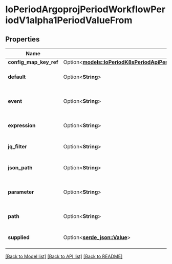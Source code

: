 # IoPeriodArgoprojPeriodWorkflowPeriodV1alpha1PeriodValueFrom

## Properties

Name | Type | Description | Notes
------------ | ------------- | ------------- | -------------
**config_map_key_ref** | Option<[**models::IoPeriodK8sPeriodApiPeriodCorePeriodV1PeriodConfigMapKeySelector**](io.k8s.api.core.v1.ConfigMapKeySelector.md)> |  | [optional]
**default** | Option<**String**> | Default specifies a value to be used if retrieving the value from the specified source fails | [optional]
**event** | Option<**String**> | Selector (https://github.com/expr-lang/expr) that is evaluated against the event to get the value of the parameter. E.g. `payload.message` | [optional]
**expression** | Option<**String**> | Expression, if defined, is evaluated to specify the value for the parameter | [optional]
**jq_filter** | Option<**String**> | JQFilter expression against the resource object in resource templates | [optional]
**json_path** | Option<**String**> | JSONPath of a resource to retrieve an output parameter value from in resource templates | [optional]
**parameter** | Option<**String**> | Parameter reference to a step or dag task in which to retrieve an output parameter value from (e.g. '{{steps.mystep.outputs.myparam}}') | [optional]
**path** | Option<**String**> | Path in the container to retrieve an output parameter value from in container templates | [optional]
**supplied** | Option<[**serde_json::Value**](.md)> | SuppliedValueFrom is a placeholder for a value to be filled in directly, either through the CLI, API, etc. | [optional]

[[Back to Model list]](../README.md#documentation-for-models) [[Back to API list]](../README.md#documentation-for-api-endpoints) [[Back to README]](../README.md)


